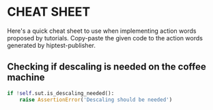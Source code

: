 # CHEAT SHEET

Here's a quick cheat sheet to use when implementing action words proposed by tutorials.
Copy-paste the given code to the action words generated by hiptest-publisher.

## Checking if descaling is needed on the coffee machine

```python
if !self.sut.is_descaling_needed():
    raise AssertionError('Descaling should be needed')
```
